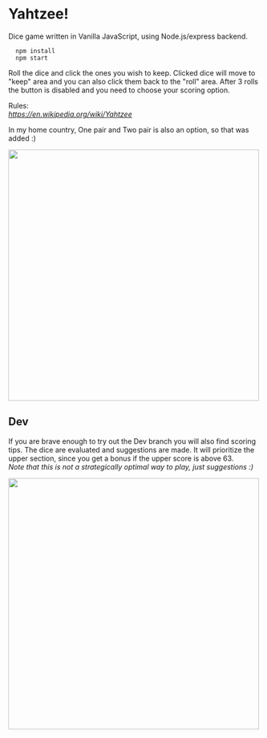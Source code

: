 # Yahtzee!

Dice game written in Vanilla JavaScript, using Node.js/express backend.

```
  npm install
  npm start
```


Roll the dice and click the ones you wish to keep. Clicked dice will move to "keep" area and you can also click them back to the "roll" area.
After 3 rolls the button is disabled and you need to choose your scoring option.

Rules: \
*https://en.wikipedia.org/wiki/Yahtzee*

In my home country, One pair and Two pair is also an option, so that was added :)

<img src="https://user-images.githubusercontent.com/90894009/203942088-df196692-e0ed-42f2-9899-a7e3f6f5d024.png" width="500" />

## Dev

If you are brave enough to try out the Dev branch you will also find scoring tips. The dice are evaluated and suggestions are made. It will prioritize the upper section, since you get a bonus if the upper score is above 63. \
*Note that this is not a strategically optimal way to play, just suggestions :)*

<img src="https://user-images.githubusercontent.com/90894009/203974323-f731a0ea-bbef-468a-b191-5b4c40e5bf41.png" width="500" />
